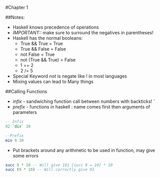 #Chapter 1

##Notes:
* Haskell knows precedence of operations
* *IMPORTANT::* make sure to surround the negatives in parentheses!
* Haskell has the normal booleans:
  * True && True = True
  * True && False = False
  * not False = True
  * not (True && True) = False
  * 1 == 2
  * 2 /= 5
* Special Keyword *not* is negate like ! in most languages
* Mixing values can lead to Many things

##Calling Functions
* *infix* - sandwiching function call between numbers with backticks! **`**
* *prefix* - functions in haskell : name comes first then arguments of parameters

```haskell
-- Infix
92 `div` 10

--Prefix
min 9 10
```

* Put brackets around any arithmetic to be used in function, may give some errors

```haskell
succ 9 * 10 -- Will give 101 [succ 9 = 10] * 10
succ (9 * 10) -- Will correctly give 91
```
